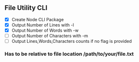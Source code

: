 ## File Utility CLI

- [X] Create Node CLI Package
- [X] Output Number of Lines with -l
- [X] Output Number of Words with -w
- [ ] Output Number of Characters with -m
- [ ] Output Lines,Words,Characters counts if no flag is provided

### Has to be relative to file location /path/to/your/file.txt

